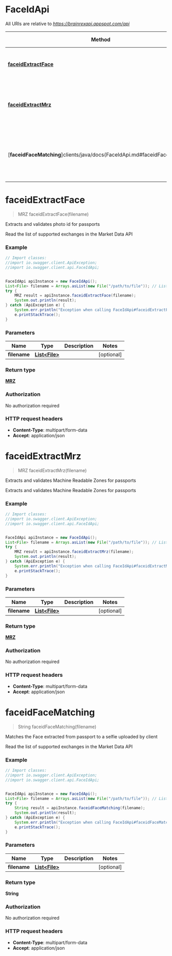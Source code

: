# FaceIdApi

All URIs are relative to *https://brainrexapi.appspot.com/api*

Method | HTTP request | Description
------------- | ------------- | -------------
[**faceidExtractFace**](clients/java/docsFaceIdApi.md#faceidExtractFace) | **POST** /extract_face | Extracts and validates photo id for passports
[**faceidExtractMrz**](clients/java/docsFaceIdApi.md#faceidExtractMrz) | **POST** /extract_mrz | Extracts and validates Machine Readable Zones for passports
[**faceidFaceMatching**]clients/java/docs(FaceIdApi.md#faceidFaceMatching) | **POST** /verify_face | Matches the Face extracted from passport to a selfie uploaded by client

<a name="faceidExtractFace"></a>
# **faceidExtractFace**
> MRZ faceidExtractFace(filename)

Extracts and validates photo id for passports

Read the list of supported exchanges in the Market Data API

### Example
```java
// Import classes:
//import io.swagger.client.ApiException;
//import io.swagger.client.api.FaceIdApi;


FaceIdApi apiInstance = new FaceIdApi();
List<File> filename = Arrays.asList(new File("/path/to/file")); // List<File> |
try {
    MRZ result = apiInstance.faceidExtractFace(filename);
    System.out.println(result);
} catch (ApiException e) {
    System.err.println("Exception when calling FaceIdApi#faceidExtractFace");
    e.printStackTrace();
}
```

### Parameters

Name | Type | Description  | Notes
------------- | ------------- | ------------- | -------------
 **filename** | [**List&lt;File&gt;**](File.md)|  | [optional]

### Return type

[**MRZ**](MRZ.md)

### Authorization

No authorization required

### HTTP request headers

 - **Content-Type**: multipart/form-data
 - **Accept**: application/json

<a name="faceidExtractMrz"></a>
# **faceidExtractMrz**
> MRZ faceidExtractMrz(filename)

Extracts and validates Machine Readable Zones for passports

Extracts and validates Machine Readable Zones for passports

### Example
```java
// Import classes:
//import io.swagger.client.ApiException;
//import io.swagger.client.api.FaceIdApi;


FaceIdApi apiInstance = new FaceIdApi();
List<File> filename = Arrays.asList(new File("/path/to/file")); // List<File> |
try {
    MRZ result = apiInstance.faceidExtractMrz(filename);
    System.out.println(result);
} catch (ApiException e) {
    System.err.println("Exception when calling FaceIdApi#faceidExtractMrz");
    e.printStackTrace();
}
```

### Parameters

Name | Type | Description  | Notes
------------- | ------------- | ------------- | -------------
 **filename** | [**List&lt;File&gt;**](File.md)|  | [optional]

### Return type

[**MRZ**](MRZ.md)

### Authorization

No authorization required

### HTTP request headers

 - **Content-Type**: multipart/form-data
 - **Accept**: application/json

<a name="faceidFaceMatching"></a>
# **faceidFaceMatching**
> String faceidFaceMatching(filename)

Matches the Face extracted from passport to a selfie uploaded by client

Read the list of supported exchanges in the Market Data API

### Example
```java
// Import classes:
//import io.swagger.client.ApiException;
//import io.swagger.client.api.FaceIdApi;


FaceIdApi apiInstance = new FaceIdApi();
List<File> filename = Arrays.asList(new File("/path/to/file")); // List<File> |
try {
    String result = apiInstance.faceidFaceMatching(filename);
    System.out.println(result);
} catch (ApiException e) {
    System.err.println("Exception when calling FaceIdApi#faceidFaceMatching");
    e.printStackTrace();
}
```

### Parameters

Name | Type | Description  | Notes
------------- | ------------- | ------------- | -------------
 **filename** | [**List&lt;File&gt;**](File.md)|  | [optional]

### Return type

**String**

### Authorization

No authorization required

### HTTP request headers

 - **Content-Type**: multipart/form-data
 - **Accept**: application/json
